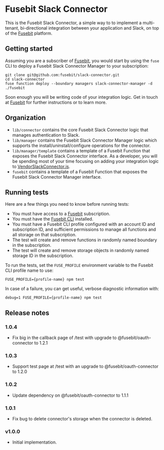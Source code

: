 # Fusebit Slack Connector

This is the Fusebit Slack Connector, a simple way to to implement a multi-tenant, bi-directional integration between your application and Slack, on top of the [Fusebit](https://fusebit.io) platform.

## Getting started

Assuming you are a subscriber of [Fusebit](https://fusebit.io), you would start by using the `fuse` CLI to deploy a Fusebit Slack Connector Manager to your subscription:

```
git clone git@github.com:fusebit/slack-connector.git
cd slack-connector
fuse function deploy --boundary managers slack-connector-manager -d ./fusebit
```

Soon enough you will be writing code of your integration logic. Get in touch at [Fusebit](https://fusebit.io) for further instructions or to learn more.

## Organization

- `lib/connector` contains the core Fusebit Slack Connector logic that manages authentication to Slack.
- `lib/manager` contains the Fusebit Slack Connector Manager logic which supports the install/uninstall/configure operations for the connector.
- `lib/manager/template` contains a template of a Fusebit Function that exposes the Fusebit Slack Connector interface. As a developer, you will be spending most of your time focusing on adding your integration logic to [VendorSlackConnector.js](https://github.com/fusebit/slack-connector/blob/main/lib/manager/template/VendorSlackConnector.js).
- `fusebit` contains a template of a Fusebit Function that exposes the Fusebit Slack Connector Manager interface.

## Running tests

Here are a few things you need to know before running tests:

- You must have access to a [Fusebit](https://fusebit.io) subscription.
- You must have the [Fusebit CLI](https://fusebit.io/docs/reference/fusebit-cli/) installed.
- You must have a Fusebit CLI profile configured with an account ID and subscription ID, and sufficient permissions to manage all functions and all storage on that subscription.
- The test will create and remove functions in randomly named boundary in the subscription.
- The test will create and remove storage objects in randomly named storage ID in the subscription.

To run the tests, set the `FUSE_PROFILE` environment variable to the Fusebit CLI profile name to use:

```
FUSE_PROFILE={profile-name} npm test
```

In case of a failure, you can get useful, verbose diagnostic information with:

```
debug=1 FUSE_PROFILE={profile-name} npm test
```

## Release notes

### 1.0.4

- Fix big in the callback page of /test with upgrade to @fusebit/oauth-connector to 1.2.1

### 1.0.3

- Support test page at /test with an upgrade to @fusebit/oauth-connector to 1.2.0

### 1.0.2

- Update dependency on @fusebit/oauth-connector to 1.1.1

### 1.0.1

- Fix bug to delete connector's storage when the connector is deleted.

### v1.0.0

- Initial implementation.
